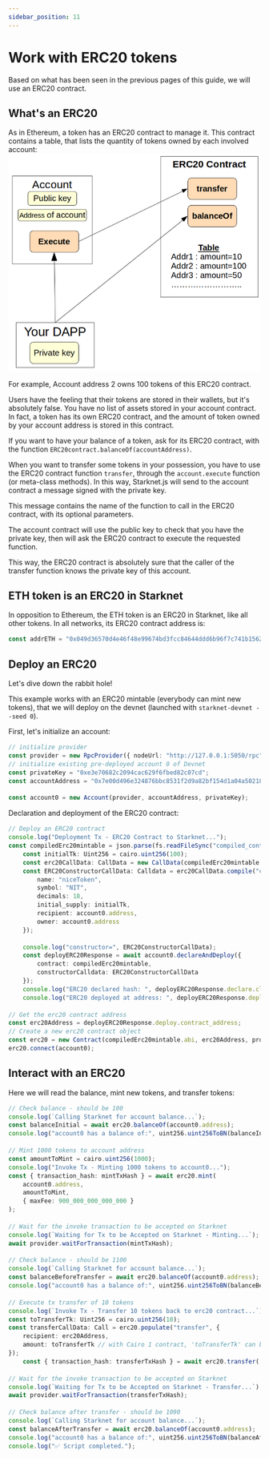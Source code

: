```yaml
---
sidebar_position: 11
---
```


# Work with ERC20 tokens

Based on what has been seen in the previous pages of this guide, we will use an ERC20 contract.

## What's an ERC20

As in Ethereum, a token has an ERC20 contract to manage it. This contract contains a table, that lists the quantity of tokens owned by each involved account:
![](./pictures/ERC20.png)

For example, Account address 2 owns 100 tokens of this ERC20 contract.

Users have the feeling that their tokens are stored in their wallets, but it's absolutely false. You have no list of assets stored in your account contract. In fact, a token has its own ERC20 contract, and the amount of token owned by your account address is stored in this contract.

If you want to have your balance of a token, ask for its ERC20 contract, with the function `ERC20contract.balanceOf(accountAddress)`.

When you want to transfer some tokens in your possession, you have to use the ERC20 contract function `transfer`, through the `account.execute` function (or meta-class methods). In this way, Starknet.js will send to the account contract a message signed with the private key.

This message contains the name of the function to call in the ERC20 contract, with its optional parameters.

The account contract will use the public key to check that you have the private key, then will ask the ERC20 contract to execute the requested function.

This way, the ERC20 contract is absolutely sure that the caller of the transfer function knows the private key of this account.

## ETH token is an ERC20 in Starknet

In opposition to Ethereum, the ETH token is an ERC20 in Starknet, like all other tokens. In all networks, its ERC20 contract address is:

```typescript
const addrETH = "0x049d36570d4e46f48e99674bd3fcc84644ddd6b96f7c741b1562b82f9e004dc7";
```

## Deploy an ERC20

Let's dive down the rabbit hole!

This example works with an ERC20 mintable (everybody can mint new tokens), that we will deploy on the devnet (launched with `starknet-devnet --seed 0`).

First, let's initialize an account:

```typescript
// initialize provider
const provider = new RpcProvider({ nodeUrl: "http://127.0.0.1:5050/rpc" });
// initialize existing pre-deployed account 0 of Devnet
const privateKey = "0xe3e70682c2094cac629f6fbed82c07cd";
const accountAddress = "0x7e00d496e324876bbc8531f2d9a82bf154d1a04a50218ee74cdd372f75a551a";

const account0 = new Account(provider, accountAddress, privateKey);
```

Declaration and deployment of the ERC20 contract:

```typescript
// Deploy an ERC20 contract
console.log("Deployment Tx - ERC20 Contract to Starknet...");
const compiledErc20mintable = json.parse(fs.readFileSync("compiled_contracts/ERC20MintableOZ051.json").toString("ascii"));
    const initialTk: Uint256 = cairo.uint256(100);
    const erc20CallData: CallData = new CallData(compiledErc20mintable.abi);
    const ERC20ConstructorCallData: Calldata = erc20CallData.compile("constructor", {
        name: "niceToken",
        symbol: "NIT",
        decimals: 18,
        initial_supply: initialTk,
        recipient: account0.address,
        owner: account0.address
    });

    console.log("constructor=", ERC20ConstructorCallData);
    const deployERC20Response = await account0.declareAndDeploy({
        contract: compiledErc20mintable,
        constructorCalldata: ERC20ConstructorCallData
    });
    console.log("ERC20 declared hash: ", deployERC20Response.declare.class_hash);
    console.log("ERC20 deployed at address: ", deployERC20Response.deploy.contract_address);

// Get the erc20 contract address
const erc20Address = deployERC20Response.deploy.contract_address;
// Create a new erc20 contract object
const erc20 = new Contract(compiledErc20mintable.abi, erc20Address, provider);
erc20.connect(account0);
```

## Interact with an ERC20

Here we will read the balance, mint new tokens, and transfer tokens:

```typescript
// Check balance - should be 100
console.log(`Calling Starknet for account balance...`);
const balanceInitial = await erc20.balanceOf(account0.address);
console.log("account0 has a balance of:", uint256.uint256ToBN(balanceInitial.balance).toString()); // Cairo 0 response

// Mint 1000 tokens to account address
const amountToMint = cairo.uint256(1000);
console.log("Invoke Tx - Minting 1000 tokens to account0...");
const { transaction_hash: mintTxHash } = await erc20.mint(
	account0.address,
	amountToMint,
	{ maxFee: 900_000_000_000_000 }
);

// Wait for the invoke transaction to be accepted on Starknet
console.log(`Waiting for Tx to be Accepted on Starknet - Minting...`);
await provider.waitForTransaction(mintTxHash);

// Check balance - should be 1100
console.log(`Calling Starknet for account balance...`);
const balanceBeforeTransfer = await erc20.balanceOf(account0.address);
console.log("account0 has a balance of:", uint256.uint256ToBN(balanceBeforeTransfer.balance).toString()); // Cairo 0 response

// Execute tx transfer of 10 tokens
console.log(`Invoke Tx - Transfer 10 tokens back to erc20 contract...`);
const toTransferTk: Uint256 = cairo.uint256(10);
const transferCallData: Call = erc20.populate("transfer", {
    recipient: erc20Address,
    amount: toTransferTk // with Cairo 1 contract, 'toTransferTk' can be replaced by '10n'
});
    const { transaction_hash: transferTxHash } = await erc20.transfer( transferCallData.calldata);

// Wait for the invoke transaction to be accepted on Starknet
console.log(`Waiting for Tx to be Accepted on Starknet - Transfer...`);
await provider.waitForTransaction(transferTxHash);

// Check balance after transfer - should be 1090
console.log(`Calling Starknet for account balance...`);
const balanceAfterTransfer = await erc20.balanceOf(account0.address);
console.log("account0 has a balance of:", uint256.uint256ToBN(balanceAfterTransfer.balance).toString()); // Cairo 0 response
console.log("✅ Script completed.");
```
